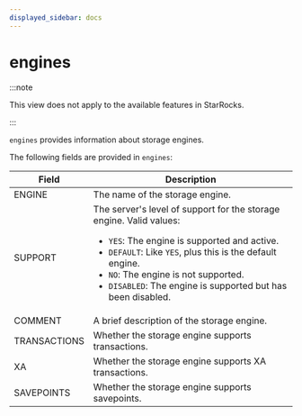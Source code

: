 ```yaml
---
displayed_sidebar: docs
---
```


# engines

:::note

This view does not apply to the available features in StarRocks.

:::

`engines` provides information about storage engines.

The following fields are provided in `engines`:

| **Field**    | **Description**                                              |
| ------------ | ------------------------------------------------------------ |
| ENGINE       | The name of the storage engine.                              |
| SUPPORT      | The server's level of support for the storage engine. Valid values:<ul><li>`YES`: The engine is supported and active.</li><li>`DEFAULT`: Like `YES`, plus this is the default engine.</li><li>`NO`: The engine is not supported.</li><li>`DISABLED`: The engine is supported but has been disabled.</li></ul> |
| COMMENT      | A brief description of the storage engine.                   |
| TRANSACTIONS | Whether the storage engine supports transactions.            |
| XA           | Whether the storage engine supports XA transactions.         |
| SAVEPOINTS   | Whether the storage engine supports savepoints.              |

